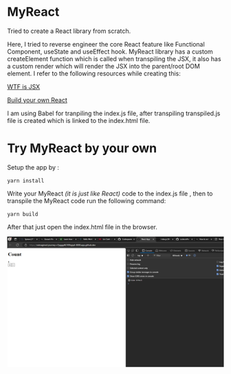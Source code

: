 # MyReact
Tried to create a React library from scratch.

Here, I tried to reverse engineer the core React feature like Functional Component, useState and useEffect hook. MyReact library has a custom createElement function which is called when transpiling the JSX, it also has a custom render which will render the JSX into the parent/root DOM element.
I refer to the following resources while creating this:

[WTF is JSX](https://jasonformat.com/wtf-is-jsx/)

[Build your own React](https://pomb.us/build-your-own-react/)

I am using Babel for tranpiling the index.js file, after transpiling transpiled.js file is created which is linked to the index.html file.

# Try MyReact by your own

Setup the app by :

``` 
yarn install
```
Write your MyReact _(it is just like React)_ code to the index.js file , then to transpile the MyReact code run the following command:

```
yarn build
```

After that just open the index.html file in the browser.

![browser-image](./static/image.png)
